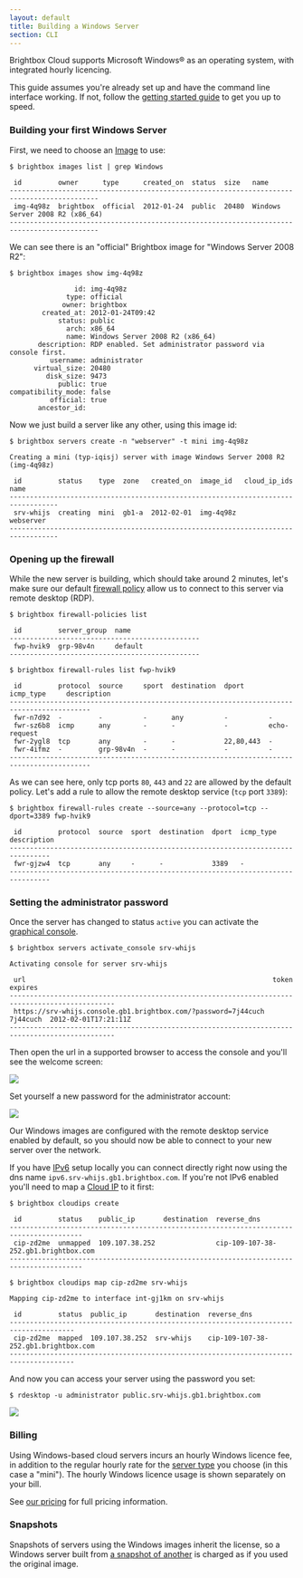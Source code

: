 ```yaml
---
layout: default
title: Building a Windows Server
section: CLI
---
```


Brightbox Cloud supports Microsoft Windows® as an operating system,
with integrated hourly licencing.

This guide assumes you're already set up and have the command line
interface working. If not, follow the
[getting started guide](/guides/cli/getting-started/) to get you up to
speed.

### Building your first Windows Server

First, we need to choose an [Image](/reference/server-images/) to use:

    $ brightbox images list | grep Windows

     id         owner      type      created_on  status  size   name                           
    --------------------------------------------------------------------------------------------
     img-4q98z  brightbox  official  2012-01-24  public  20480  Windows Server 2008 R2 (x86_64)
    --------------------------------------------------------------------------------------------

We can see there is an "official" Brightbox image for "Windows Server 2008 R2":

    $ brightbox images show img-4q98z
    
                    id: img-4q98z
                  type: official
                 owner: brightbox
            created_at: 2012-01-24T09:42
                status: public
                  arch: x86_64
                  name: Windows Server 2008 R2 (x86_64)
           description: RDP enabled. Set administrator password via console first.
              username: administrator
          virtual_size: 20480
             disk_size: 9473
                public: true
    compatibility_mode: false
              official: true
           ancestor_id: 

Now we just build a server like any other, using this image id:

    $ brightbox servers create -n "webserver" -t mini img-4q98z
    
    Creating a mini (typ-iqisj) server with image Windows Server 2008 R2 (img-4q98z)
    
     id         status    type  zone   created_on  image_id   cloud_ip_ids  name     
    ----------------------------------------------------------------------------------
     srv-whijs  creating  mini  gb1-a  2012-02-01  img-4q98z                webserver
    ----------------------------------------------------------------------------------


### Opening up the firewall

While the new server is building, which should take around 2 minutes,
let's make sure our default [firewall policy](/reference/firewall/)
allow us to connect to this server via remote desktop (RDP).

    $ brightbox firewall-policies list
    
     id         server_group  name                
    -----------------------------------------------
     fwp-hvik9  grp-98v4n     default             
    -----------------------------------------------

    $ brightbox firewall-rules list fwp-hvik9
    
     id         protocol  source     sport  destination  dport      icmp_type     description
    ------------------------------------------------------------------------------------------
     fwr-n7d92  -         -          -      any          -          -                        
     fwr-sz6b8  icmp      any        -      -            -          echo-request             
     fwr-2ygl8  tcp       any        -      -            22,80,443  -                        
     fwr-4ifmz  -         grp-98v4n  -      -            -          -                        
    ------------------------------------------------------------------------------------------

As we can see here, only tcp ports `80`, `443` and `22` are allowed by
the default policy. Let's add a rule to allow the remote desktop
service (`tcp` port `3389`):

    $ brightbox firewall-rules create --source=any --protocol=tcp --dport=3389 fwp-hvik9
    
     id         protocol  source  sport  destination  dport  icmp_type  description
    --------------------------------------------------------------------------------
     fwr-gjzw4  tcp       any     -      -            3389   -                     
    --------------------------------------------------------------------------------

### Setting the administrator password

Once the server has changed to status `active` you can activate the
[graphical console](/guides/cli/graphical-console/).

    $ brightbox servers activate_console srv-whijs
    
    Activating console for server srv-whijs
    
     url                                                             token     expires             
    ------------------------------------------------------------------------------------------------
     https://srv-whijs.console.gb1.brightbox.com/?password=7j44cuch  7j44cuch  2012-02-01T17:21:11Z
    ------------------------------------------------------------------------------------------------

Then open the url in a supported browser to access the console and
you'll see the welcome screen:

![](/images/windows-welcome-screen.png)

Set yourself a new password for the administrator account:

![](/images/windows-set-password.png)

Our Windows images are configured with the remote desktop service
enabled by default, so you should now be able to connect to your new
server over the network.

If you have [IPv6](http://brightbox.com/blog/2012/01/11/ipv6-servers/)
setup locally you can connect directly right now using the dns name
`ipv6.srv-whijs.gb1.brightbox.com`. If you're not IPv6 enabled you'll
need to map a [Cloud IP](/reference/cloud-ips/) to it first:

    $ brightbox cloudips create
    
     id         status    public_ip       destination  reverse_dns                         
    ----------------------------------------------------------------------------------------
     cip-zd2me  unmapped  109.107.38.252               cip-109-107-38-252.gb1.brightbox.com
    ----------------------------------------------------------------------------------------
    
    $ brightbox cloudips map cip-zd2me srv-whijs
    
    Mapping cip-zd2me to interface int-gj1km on srv-whijs
    
     id         status  public_ip       destination  reverse_dns                         
    --------------------------------------------------------------------------------------
     cip-zd2me  mapped  109.107.38.252  srv-whijs    cip-109-107-38-252.gb1.brightbox.com
    --------------------------------------------------------------------------------------

And now you can access your server using the password you set:

    $ rdesktop -u administrator public.srv-whijs.gb1.brightbox.com

![](/images/windows-ie9.png)

### Billing

Using Windows-based cloud servers incurs an hourly Windows licence
fee, in addition to the regular hourly rate for the
[server type](/reference/glossary/#server_type) you choose (in this
case a "mini"). The hourly Windows licence usage is shown separately
on your bill.

See
[our pricing](http://brightbox.com/pricing/#cloud_servers) for full pricing
information.

### Snapshots

Snapshots of servers using the Windows images inherit the license, so
a Windows server built from
[a snapshot of another](/guides/cli/create-a-snapshot/) is charged as
if you used the original image.
